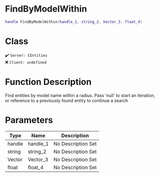 # FindByModelWithin
```lua
handle FindByModelWithin(handle_1, string_2, Vector_3, float_4)
```
# Class
✔️ `Server: CEntities`  
❌ `Client: undefined`  

# Function Description
Find entities by model name within a radius. Pass 'null' to start an iteration, or reference to a previously found entity to continue a search
# Parameters
Type|Name|Description
--|--|--
handle|handle_1|No Description Set
string|string_2|No Description Set
Vector|Vector_3|No Description Set
float|float_4|No Description Set
